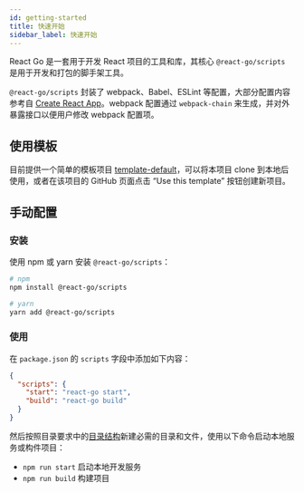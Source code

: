 ```yaml
---
id: getting-started
title: 快速开始
sidebar_label: 快速开始
---
```


React Go 是一套用于开发 React 项目的工具和库，其核心 `@react-go/scripts` 是用于开发和打包的脚手架工具。

`@react-go/scripts` 封装了 webpack、Babel、ESLint 等配置，大部分配置内容参考自 [Create React App](https://github.com/facebook/create-react-app)。webpack 配置通过 `webpack-chain` 来生成，并对外暴露接口以便用户修改 webpack 配置项。

## 使用模板

目前提供一个简单的模板项目 [template-default](https://github.com/react-go/template-default)，可以将本项目 clone 到本地后使用，或者在该项目的 GitHub 页面点击 “Use this template” 按钮创建新项目。

## 手动配置

### 安装

使用 npm 或 yarn 安装 `@react-go/scripts`：

```bash
# npm
npm install @react-go/scripts

# yarn
yarn add @react-go/scripts
```

### 使用

在 `package.json` 的 `scripts` 字段中添加如下内容：

```json
{
  "scripts": {
    "start": "react-go start",
    "build": "react-go build"
  }
}
```

然后按照目录要求中的[目录结构](/docs/folder-structure)新建必需的目录和文件，使用以下命令启动本地服务或构件项目：

* `npm run start` 启动本地开发服务
* `npm run build` 构建项目
